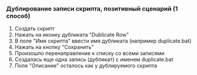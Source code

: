 ### Дублирование записи скрипта, позитивный сценарий (1 способ)

1. Создать скрипт
1. Нажать на иконку дубликата "Dublicate Row"
1. В поле "Имя скрипта" ввести имя дубликата (например duplicate.bat)
1. Нажать на кнопку "Сохранить"
1. Произошло перенаправление к списку со всеми записями
1. Создалась еще одна запись (дубликат) с именем duplicate.bat
1. Поле "Описание" осталось как у дублируемого скрипта
